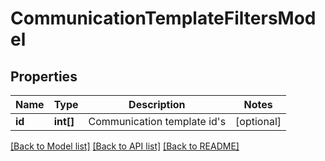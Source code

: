 # CommunicationTemplateFiltersModel

## Properties
Name | Type | Description | Notes
------------ | ------------- | ------------- | -------------
**id** | **int[]** | Communication template id&#39;s | [optional] 

[[Back to Model list]](../README.md#documentation-for-models) [[Back to API list]](../README.md#documentation-for-api-endpoints) [[Back to README]](../README.md)


